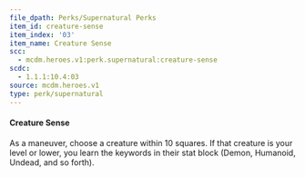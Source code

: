 ```yaml
---
file_dpath: Perks/Supernatural Perks
item_id: creature-sense
item_index: '03'
item_name: Creature Sense
scc:
  - mcdm.heroes.v1:perk.supernatural:creature-sense
scdc:
  - 1.1.1:10.4:03
source: mcdm.heroes.v1
type: perk/supernatural
---
```


#### Creature Sense

As a maneuver, choose a creature within 10 squares. If that creature is your level or lower, you learn the keywords in their stat block (Demon, Humanoid, Undead, and so forth).
